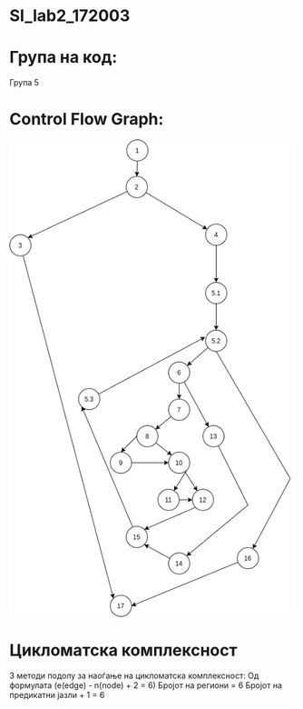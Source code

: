# SI_lab2_172003

# Група на код: 
Група 5

# Control Flow Graph:

![Picture](Softversko_CFG.png)

# Цикломатска комплексност
3 методи подолу за наоѓање на цикломатска комплексност:
Од формулата  (e(edge) - n(node) + 2 = 6)
              Бројот на региони = 6
              Бројот на предикатни јазли + 1 = 6
   
